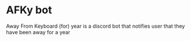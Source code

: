 # AFKy bot
 Away From Keyboard (for) year is a discord bot that notifies user that they have been away for a year
